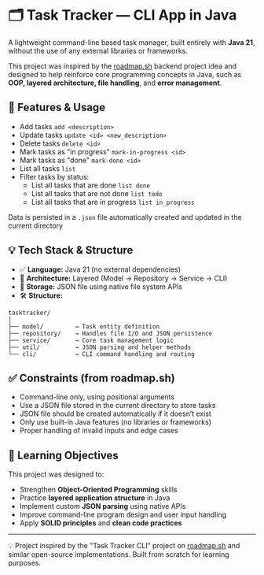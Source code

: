# 🗂️ Task Tracker — CLI App in Java

A lightweight command-line based task manager, built entirely with **Java 21**, without the use of any external libraries or frameworks.

This project was inspired by the [roadmap.sh](https://roadmap.sh/projects/task-tracker) backend project idea and designed to help reinforce core programming concepts in Java, such as **OOP, layered architecture, file handling**, and **error management**.

## 📌 Features & Usage

- Add tasks
    `add <description>`
- Update tasks
	`update <id> <new_description>`
- Delete tasks
	`delete <id>`
- Mark tasks as "in progress"
    `mark-in-progress <id>`
- Mark tasks as "done"
	`mark-done <id>`
- List all tasks
    `list`
- Filter tasks by status:
	- List all tasks that are done
        `list done`
    - List all tasks that are not done
        `list todo`
	- List all tasks that are in progress
        `list in_progress`

Data is persisted in a `.json` file automatically created and updated in the current directory    


## 💡 Tech Stack & Structure
- ✅ **Language:** Java 21 (no external dependencies)
- 📁 **Architecture:** Layered (Model → Repository → Service → CLI)
- 📄 **Storage:** JSON file using native file system APIs
- 🛠️ **Structure:**
```
tasktracker/
│
├── model/         → Task entity definition
├── repository/    → Handles file I/O and JSON persistence
├── service/       → Core task management logic
├── util/          → JSON parsing and helper methods
└── cli/           → CLI command handling and routing
```

## ✅ Constraints (from roadmap.sh)

- Command-line only, using positional arguments
- Use a JSON file stored in the current directory to store tasks
- JSON file should be created automatically if it doesn’t exist
- Only use built-in Java features (no libraries or frameworks)
- Proper handling of invalid inputs and edge cases


## 🎯 Learning Objectives

This project was designed to:

- Strengthen **Object-Oriented Programming** skills
- Practice **layered application structure** in Java
- Implement custom **JSON parsing** using native APIs
- Improve command-line program design and user input handling
- Apply **SOLID principles** and **clean code practices**

---
💡 Project inspired by the "Task Tracker CLI" project on [roadmap.sh](https://roadmap.sh) and similar open-source implementations. Built from scratch for learning purposes.
